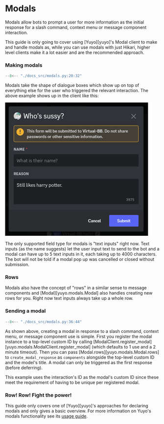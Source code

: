 # Modals

Modals allow bots to prompt a user for more information as the initial response
for a slash command, context menu or message component interaction.

This guide is only going to cover using [Yuyo][yuyo]'s Modal client to make and
handle modals as, while you can use modals with just Hikari, higher level
clients make it a lot easier and are the recommended approach.

### Making modals

```py
--8<-- "./docs_src/modals.py:20:32"
```

Modals take the shape of dialogue boxes which show up on top of everything else
for the user who triggered the relevant interaction. The above example shows up
in the client like this:

![modal example](./images/modal_example.png)

The only supported field type for modals is "text inputs" right now. Text inputs
(as the name suggests) let the user input text to send to the bot and a modal
can have up to 5 text inputs in it, each taking up to 4000 characters.
The bot will not be told if a modal pop up was cancelled or closed without
submission.

### Rows

Modals also have the concept of "rows" in a similar sense to message components
and [Modal][yuyo.modals.Modal] also handles creating new rows for you.
Right now text inputs always take up a whole row.

### Sending a modal

```py
--8<-- "./docs_src/modals.py:36:44"
```

As shown above, creating a modal in response to a slash command, context menu,
or message component use is simple. First you register the modal instance to a
top-level custom ID by calling
[ModalClient.register_modal][yuyo.modals.ModalClient.register_modal] (which
defaults to 1 use and a 2 minute timeout). Then you can pass
[Modal.rows][yuyo.modals.Modal.rows] to `create_modal_response` as `components`
alongside the top-level custom ID and the model's title. A modal can only be
triggered as the first response (before deferring).

This example uses the interaction's ID as the modal's custom ID since these meet
the requirement of having to be unique per registered modal.

### Row! Row! Fight the power!

This guide only covers one of [Yuyo][yuyo]'s approaches for declaring modals
and only gives a basic overview. For more information on Yuyo's modals
functionality see its [usage guide](https://yuyo.cursed.solutions/usage/modals).
